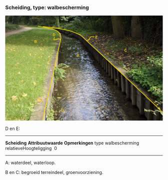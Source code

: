 <div>

### Scheiding, type: walbescherming

![](media/image95.jpg)

D en E:

  ------------------------ --------------------- -----------------
  **Scheiding**            **Attribuutwaarde**   **Opmerkingen**
  type                     walbescherming         
  relatieveHoogteligging    0                     
  ------------------------ --------------------- -----------------

A: waterdeel, waterloop.

B en C: begroeid terreindeel, groenvoorziening.

</div>
